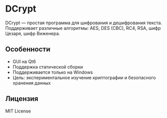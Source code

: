 # DCrypt

DCrypt — простая программа для шифрования и дешифрования текста. 
Поддерживает различные алгоритмы: AES, DES (CBC), RC4, RSA, шифр Цезаря, шифр Виженера. 

## Особенности

- GUI на Qt6
- Поддержка статической сборки
- Поддерживается только на Windows
- Цель: экспериментальное изучение криптографии и безопасного хранения данных

## Лицензия

MIT License
